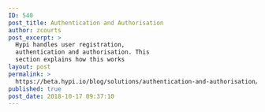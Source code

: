 ```yaml
---
ID: 540
post_title: Authentication and Authorisation
author: zcourts
post_excerpt: >
  Hypi handles user registration,
  authentication and authorisation. This
  section explains how this works
layout: post
permalink: >
  https://beta.hypi.io/blog/solutions/authentication-and-authorisation/
published: true
post_date: 2018-10-17 09:37:10
---
```

<!-- wp:paragraph -->



<!-- /wp:paragraph -->